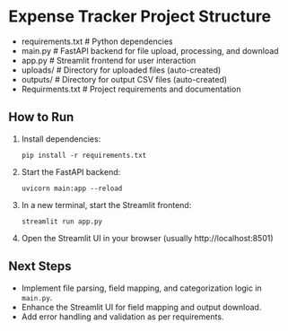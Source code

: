 # Expense Tracker Project Structure

- requirements.txt  # Python dependencies
- main.py           # FastAPI backend for file upload, processing, and download
- app.py            # Streamlit frontend for user interaction
- uploads/          # Directory for uploaded files (auto-created)
- outputs/          # Directory for output CSV files (auto-created)
- Requirments.txt   # Project requirements and documentation

## How to Run

1. Install dependencies:
   ```
   pip install -r requirements.txt
   ```
2. Start the FastAPI backend:
   ```
   uvicorn main:app --reload
   ```
3. In a new terminal, start the Streamlit frontend:
   ```
   streamlit run app.py
   ```
4. Open the Streamlit UI in your browser (usually http://localhost:8501)

## Next Steps
- Implement file parsing, field mapping, and categorization logic in `main.py`.
- Enhance the Streamlit UI for field mapping and output download.
- Add error handling and validation as per requirements.
